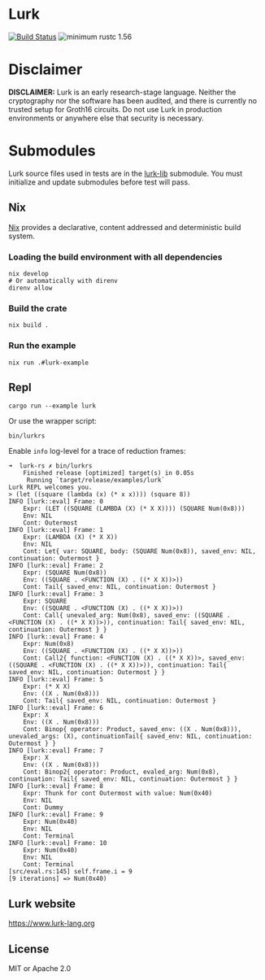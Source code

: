 # Lurk

[![Build Status][build-image]][build-link]
![minimum rustc 1.56][msrv-image]

# Disclaimer

**DISCLAIMER:** Lurk is an early research-stage language. Neither the cryptography nor the software has been audited, and there is currently no trusted setup for Groth16 circuits. Do not use Lurk in production environments or anywhere else that security is necessary. 

# Submodules

Lurk source files used in tests are in the [lurk-lib](https://github.com/lurk-lang/lurk-lib) submodule. You must
initialize and update submodules before test will pass.


## Nix

[Nix](https://nixos.org) provides a declarative, content addressed and deterministic build system.

### Loading the build environment with all dependencies

```
nix develop
# Or automatically with direnv
direnv allow
```

### Build the crate
```
nix build .
```

### Run the example 

```
nix run .#lurk-example
```

## Repl

```
cargo run --example lurk
```

Or use the wrapper script:

```
bin/lurkrs
```

Enable `info` log-level for a trace of reduction frames:
```
➜  lurk-rs ✗ bin/lurkrs
    Finished release [optimized] target(s) in 0.05s
     Running `target/release/examples/lurk`
Lurk REPL welcomes you.
> (let ((square (lambda (x) (* x x)))) (square 8))
INFO [lurk::eval] Frame: 0
	Expr: (LET ((SQUARE (LAMBDA (X) (* X X)))) (SQUARE Num(0x8)))
	Env: NIL
	Cont: Outermost
INFO [lurk::eval] Frame: 1
	Expr: (LAMBDA (X) (* X X))
	Env: NIL
	Cont: Let{ var: SQUARE, body: (SQUARE Num(0x8)), saved_env: NIL, continuation: Outermost }
INFO [lurk::eval] Frame: 2
	Expr: (SQUARE Num(0x8))
	Env: ((SQUARE . <FUNCTION (X) . ((* X X))>))
	Cont: Tail{ saved_env: NIL, continuation: Outermost }
INFO [lurk::eval] Frame: 3
	Expr: SQUARE
	Env: ((SQUARE . <FUNCTION (X) . ((* X X))>))
	Cont: Call{ unevaled_arg: Num(0x8), saved_env: ((SQUARE . <FUNCTION (X) . ((* X X))>)), continuation: Tail{ saved_env: NIL, continuation: Outermost } }
INFO [lurk::eval] Frame: 4
	Expr: Num(0x8)
	Env: ((SQUARE . <FUNCTION (X) . ((* X X))>))
	Cont: Call2{ function: <FUNCTION (X) . ((* X X))>, saved_env: ((SQUARE . <FUNCTION (X) . ((* X X))>)), continuation: Tail{ saved_env: NIL, continuation: Outermost } }
INFO [lurk::eval] Frame: 5
	Expr: (* X X)
	Env: ((X . Num(0x8)))
	Cont: Tail{ saved_env: NIL, continuation: Outermost }
INFO [lurk::eval] Frame: 6
	Expr: X
	Env: ((X . Num(0x8)))
	Cont: Binop{ operator: Product, saved_env: ((X . Num(0x8))), unevaled_args: (X), continuationTail{ saved_env: NIL, continuation: Outermost } }
INFO [lurk::eval] Frame: 7
	Expr: X
	Env: ((X . Num(0x8)))
	Cont: Binop2{ operator: Product, evaled_arg: Num(0x8), continuation: Tail{ saved_env: NIL, continuation: Outermost } }
INFO [lurk::eval] Frame: 8
	Expr: Thunk for cont Outermost with value: Num(0x40)
	Env: NIL
	Cont: Dummy
INFO [lurk::eval] Frame: 9
	Expr: Num(0x40)
	Env: NIL
	Cont: Terminal
INFO [lurk::eval] Frame: 10
	Expr: Num(0x40)
	Env: NIL
	Cont: Terminal
[src/eval.rs:145] self.frame.i = 9
[9 iterations] => Num(0x40)
```

[build-image]: https://github.com/lurk-lang/lurk-rs/workflows/CI/badge.svg
[build-link]: https://github.com/lurk-lang/lurk-rs/actions?query=workflow%3ACI+branch%3Amaster
[msrv-image]: https://img.shields.io/badge/rustc-1.56+-blue.svg

## Lurk website
https://www.lurk-lang.org

## License

MIT or Apache 2.0

